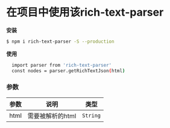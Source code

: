 # 在项目中使用该rich-text-parser


**安装**

```bash
$ npm i rich-text-parser -S --production
```

**使用**

```bash
  import parser from 'rich-text-parser'
  const nodes = parser.getRichTextJson(html)
```

### 参数

| 参数 | 说明 | 类型 |
|-----------|-----------|-----------|
| html | 需要被解析的html | `String` |

